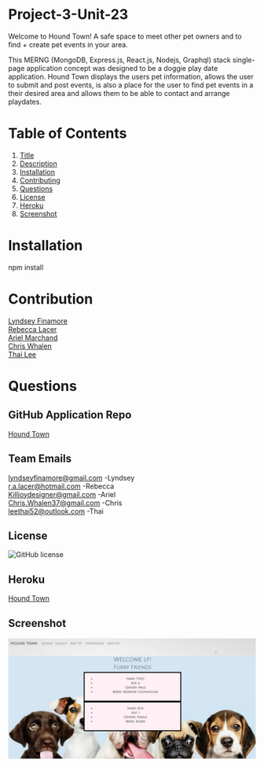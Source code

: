 # Project-3-Unit-23

Welcome to Hound Town! A safe space to meet other pet owners and to find + create pet events in your area. 

This MERNG (MongoDB, Express.js, React.js, Nodejs, Graphql) stack single-page application concept was designed to be a doggie play date application. Hound Town displays the users pet information, allows the user to submit and post events, is also a place for the user to find pet events in a their desired area and allows them to be able to contact and arrange playdates.

# Table of Contents
1. [Title](Title)
2. [Description](#description)
3. [Installation](#installation)
4. [Contributing](#contribution)
5. [Questions](#questions)
6. [License](#license)
7. [Heroku](#Heroku)
8. [Screenshot](#screenshot)
# Installation 
npm install
# Contribution
<a href="https://github.com/Lyndseyfin">Lyndsey Finamore</a>
<br>
<a href="https://github.com/RLacer">Rebecca Lacer</a>
<br>
<a href="https://github.com/killjoyangel">Ariel Marchand</a>
<br>
<a href="https://github.com/CobaltFrostfish">Chris Whalen</a>
<br>
<a href="https://github.com/CoderLeE920">Thai Lee</a>
# Questions

## GitHub Application Repo
<a href="https://github.com/killjoyangel/Hound-Town">Hound Town</a>

## Team Emails
 lyndseyfinamore@gmail.com -Lyndsey
 <br>
 r.a.lacer@hotmail.com -Rebecca
 <br>
 Killjoydesigner@gmail.com -Ariel
 <br>
 Chris.Whalen37@gmail.com -Chris
 <br>
 leethai52@outlook.com -Thai

## License
![GitHub license](https://img.shields.io/badge/license-MIT-brightgreen)
## Heroku
<a href="https://guarded-earth-72226.herokuapp.com/">Hound Town</a>

## Screenshot
![screenshot](client/public/images/ss.jpg)

